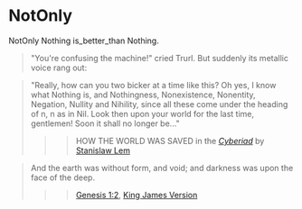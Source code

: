 # NotOnly
NotOnly Nothing is_better_than Nothing.

>"You're confusing the machine!" cried Trurl. But suddenly its metallic voice rang out:

>"Really, how can you two bicker at a time like this? Oh yes, I know what Nothing is, and Nothingness, Nonexistence, Nonentity, Negation, Nullity and Nihility, since all these come under the heading of n, n as in Nil. Look then upon your world for the last time, gentlemen! Soon it shall no longer be..."
>>> HOW THE WORLD WAS SAVED in the [*Cyberiad*](https://en.wikipedia.org/wiki/The_Cyberiad) by [Stanislaw Lem](https://en.wikipedia.org/wiki/Stanis%C5%82aw_Lem)


>And the earth was without form, and void; and darkness was upon the face of the deep.
>>> [Genesis 1:2](https://en.wikipedia.org/wiki/Genesis_1:2), [King James Version](https://en.wikipedia.org/wiki/King_James_Version)
